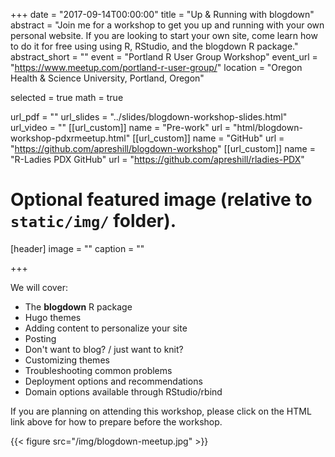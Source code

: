 +++
date = "2017-09-14T00:00:00"
title = "Up & Running with blogdown"
abstract = "Join me for a workshop to get you up and running with your own personal website. If you are looking to start your own site, come learn how to do it for free using using R, RStudio, and the blogdown R package."
abstract_short = ""
event = "Portland R User Group Workshop"
event_url = "https://www.meetup.com/portland-r-user-group/"
location = "Oregon Health & Science University, Portland, Oregon"

selected = true
math = true

url_pdf = ""
url_slides = "../slides/blogdown-workshop-slides.html"
url_video = ""
[[url_custom]]
    name = "Pre-work"
    url = "html/blogdown-workshop-pdxrmeetup.html"
[[url_custom]]
    name = "GitHub"
    url = "https://github.com/apreshill/blogdown-workshop"
[[url_custom]]
    name = "R-Ladies PDX GitHub"
    url = "https://github.com/apreshill/rladies-PDX"



# Optional featured image (relative to `static/img/` folder).
[header]
image = ""
caption = ""

+++

We will cover:

- The **blogdown** R package
- Hugo themes
- Adding content to personalize your site
- Posting 
- Don't want to blog? / just want to knit?
- Customizing themes
- Troubleshooting common problems
- Deployment options and recommendations
- Domain options available through RStudio/rbind

If you are planning on attending this workshop, please click on the HTML link above for how to prepare before the workshop.

{{< figure src="/img/blogdown-meetup.jpg" >}}


